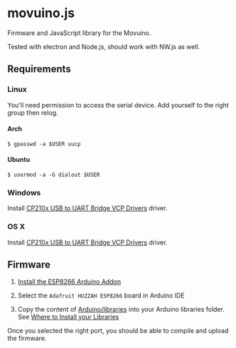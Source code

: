 # movuino.js

Firmware and JavaScript library for the Movuino.

Tested with electron and Node.js, should work with NW.js as well.

## Requirements

### Linux

You'll need permission to access the serial device. Add yourself to the right group then relog.

#### Arch

`$ gpasswd -a $USER uucp`

#### Ubuntu

`$ usermod -a -G dialout $USER`

### Windows

Install [CP210x USB to UART Bridge VCP Drivers](https://www.silabs.com/products/development-tools/software/usb-to-uart-bridge-vcp-drivers) driver.

### OS X

Install [CP210x USB to UART Bridge VCP Drivers](https://www.silabs.com/products/development-tools/software/usb-to-uart-bridge-vcp-drivers) driver.

## Firmware

1. [Install the ESP8266 Arduino Addon](https://learn.sparkfun.com/tutorials/esp8266-thing-hookup-guide/installing-the-esp8266-arduino-addon)

2. Select the `Adafruit HUZZAH ESP8266` board in Arduino IDE

3. Copy the content of [Arduino/libraries](https://github.com/topela/movuino.js/tree/master/Arduino/libraries) into your Arduino libraries folder. See [Where to Install your Libraries](https://learn.adafruit.com/adafruit-all-about-arduino-libraries-install-use/how-to-install-a-library)

Once you selected the right port, you should be able to compile and upload the firmware.
